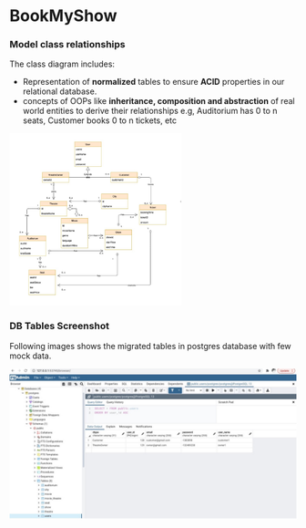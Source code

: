 # BookMyShow


### Model class relationships

The class diagram includes:
  - Representation of **normalized** tables to ensure **ACID** properties in our relational database.
  - concepts of OOPs like **inheritance, composition and abstraction** of real world entities to derive their relationships e.g, Auditorium has 0 to n seats, Customer books 0 to n tickets, etc

<img src="images/bmsCIQ_uml.jpg" width="60%" height="60%">

### DB Tables Screenshot

Following images shows the migrated tables in postgres database with few mock data.

![DB Screenshot](images/db_ss.jpeg)
